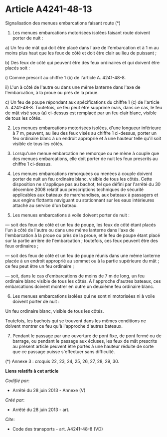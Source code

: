 # Article A4241-48-13

Signalisation des menues embarcations faisant route (*) 

1. Les menues embarcations motorisées isolées faisant route doivent porter de nuit : 

a) Un feu de mât qui doit être placé dans l'axe de l'embarcation et à 1 m au moins plus haut que les feux de côté et doit
être clair au lieu de puissant ; 

b) Des feux de côté qui peuvent être des feux ordinaires et qui doivent être placés soit : 

i) Comme prescrit au chiffre 1 (b) de l'article A. 4241-48-8. 

ii) L'un à côté de l'autre ou dans une même lanterne dans l'axe de l'embarcation, à la proue ou près de la proue. 

c) Un feu de poupe répondant aux spécifications du chiffre 1 (c) de l'article A. 4241-48-8. Toutefois, ce feu peut être
supprimé mais, dans ce cas, le feu de mât visé sous (a) ci-dessus est remplacé par un feu clair blanc, visible de tous les
côtés. 

2. Les menues embarcations motorisées isolées, d'une longueur inférieure à 7 m, peuvent, au lieu des feux visés au chiffre 1
ci-dessus, porter un feu ordinaire blanc à un endroit approprié et à une hauteur telle qu'il soit visible de tous les côtés. 

3. Lorsqu'une menue embarcation ne remorque ou ne mène à couple que des menues embarcations, elle doit porter de nuit les
feux prescrits au chiffre 1 ci-dessus. 

4. Les menues embarcations remorquées ou menées à couple doivent porter de nuit un feu ordinaire blanc, visible de tous les
côtés. Cette disposition ne s'applique pas au bachot, tel que défini par l'arrêté du 30 décembre 2008 relatif aux
prescriptions techniques de sécurité applicables aux bateaux de marchandises, aux bateaux à passagers et aux engins flottants
naviguant ou stationnant sur les eaux intérieures attaché au service d'un bateau. 

5. Les menues embarcations à voile doivent porter de nuit : 

― soit des feux de côté et un feu de poupe, les feux de côté étant placés l'un à côté de l'autre ou dans une même lanterne
dans l'axe de l'embarcation à la proue ou près de la proue, et le feu de poupe étant placé sur la partie arrière de
l'embarcation ; toutefois, ces feux peuvent être des feux ordinaires ; 

― soit des feux de côté et un feu de poupe réunis dans une même lanterne placée à un endroit approprié au sommet ou à la
partie supérieure du mât ; ce feu peut être un feu ordinaire ; 

― soit, dans le cas d'embarcations de moins de 7 m de long, un feu ordinaire blanc visible de tous les côtés. A l'approche
d'autres bateaux, ces embarcations doivent montrer en outre un deuxième feu ordinaire blanc. 

6. Les menues embarcations isolées qui ne sont ni motorisées ni à voile doivent porter de nuit : 

Un feu ordinaire blanc, visible de tous les côtés. 

Toutefois, les bachots qui se trouvent dans les mêmes conditions ne doivent montrer ce feu qu'à l'approche d'autres bateaux. 

7. Pendant le passage par une ouverture de pont fixe, de pont fermé ou de barrage, ou pendant le passage aux écluses, les
feux de mât prescrits au présent article peuvent être portés à une hauteur réduite de sorte que ce passage puisse s'effectuer
sans difficulté. 

(*) Annexe 3 : croquis 22, 23, 24, 25, 26, 27, 28, 29, 30.

**Liens relatifs à cet article**

_Codifié par_:

  - Arrêté du 28 juin 2013 -  Annexe (V)

_Créé par_:

  - Arrêté du 28 juin 2013 - art.

_Cite_:

  - Code des transports - art. A4241-48-8 (VD)
